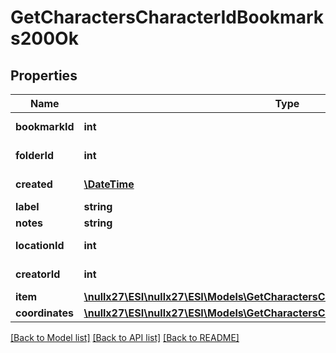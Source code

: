 # GetCharactersCharacterIdBookmarks200Ok

## Properties
Name | Type | Description | Notes
------------ | ------------- | ------------- | -------------
**bookmarkId** | **int** | bookmark_id integer | 
**folderId** | **int** | folder_id integer | [optional] 
**created** | [**\DateTime**](\DateTime.md) | created string | 
**label** | **string** | label string | 
**notes** | **string** | notes string | 
**locationId** | **int** | location_id integer | 
**creatorId** | **int** | creator_id integer | 
**item** | [**\nullx27\ESI\nullx27\ESI\Models\GetCharactersCharacterIdBookmarksItem**](GetCharactersCharacterIdBookmarksItem.md) |  | [optional] 
**coordinates** | [**\nullx27\ESI\nullx27\ESI\Models\GetCharactersCharacterIdBookmarksCoordinates**](GetCharactersCharacterIdBookmarksCoordinates.md) |  | [optional] 

[[Back to Model list]](../README.md#documentation-for-models) [[Back to API list]](../README.md#documentation-for-api-endpoints) [[Back to README]](../README.md)


